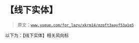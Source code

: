 # 【线下实体】

> 原文：[`www.yuque.com/for_lazy/xkrm14/qzpft3aayf53a1q5`](https://www.yuque.com/for_lazy/xkrm14/qzpft3aayf53a1q5)

以下为：【线下实体】相关风向标





